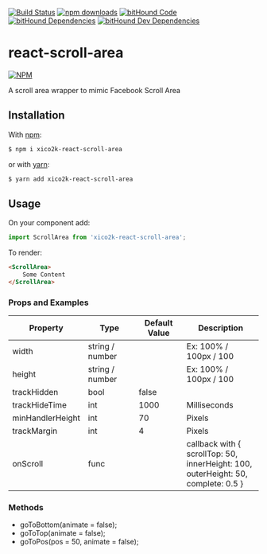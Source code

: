 [![Build Status](https://travis-ci.org/xiCO2k/react-scroll-area.svg?branch=master)](https://travis-ci.org/xiCO2k/react-scroll-area)
[![npm downloads](https://img.shields.io/npm/dm/xico2k-react-scroll-area.svg?style=flat-square)](https://www.npmjs.com/package/xico2k-react-scroll-area)
[![bitHound Code](https://www.bithound.io/github/xiCO2k/react-scroll-area/badges/code.svg)](https://www.bithound.io/github/xiCO2k/react-scroll-area)
[![bitHound Dependencies](https://www.bithound.io/github/xiCO2k/react-scroll-area/badges/dependencies.svg)](https://www.bithound.io/github/xiCO2k/react-scroll-area/master/dependencies/npm)
[![bitHound Dev Dependencies](https://www.bithound.io/github/xiCO2k/react-scroll-area/badges/devDependencies.svg)](https://www.bithound.io/github/xiCO2k/react-scroll-area/master/dependencies/npm)

# react-scroll-area

[![NPM](https://nodei.co/npm/xico2k-react-scroll-area.png?downloads=true&downloadRank=true)](https://npmjs.org/package/xico2k-react-scroll-area)

A scroll area wrapper to mimic Facebook Scroll Area


## Installation
With [npm](https://www.npmjs.com):
```sh
$ npm i xico2k-react-scroll-area
```
or with [yarn](https://yarnpkg.com):
```sh
$ yarn add xico2k-react-scroll-area
```

## Usage

On your component add:

```javascript
import ScrollArea from 'xico2k-react-scroll-area';
```
To render:

```html
<ScrollArea>
    Some Content
</ScrollArea>
```

### Props and Examples

| Property       | Type            | Default Value | Description            |
|----------------|-----------------|---------------|------------------------|
width            | string / number |               | Ex: 100% / 100px / 100 |
height           | string / number |               | Ex: 100% / 100px / 100 |
trackHidden      | bool            | false         |                        |
trackHideTime    | int             | 1000          | Milliseconds           |
minHandlerHeight | int             | 70            | Pixels                 |
trackMargin      | int             | 4             | Pixels                 |
onScroll         | func            |               | callback with { <br>scrollTop: 50, <br>    innerHeight: 100, <br>  outerHeight: 50, <br>   complete: 0.5 } |

### Methods

* goToBottom(animate = false);
* goToTop(animate = false);
* goToPos(pos = 50, animate = false);
